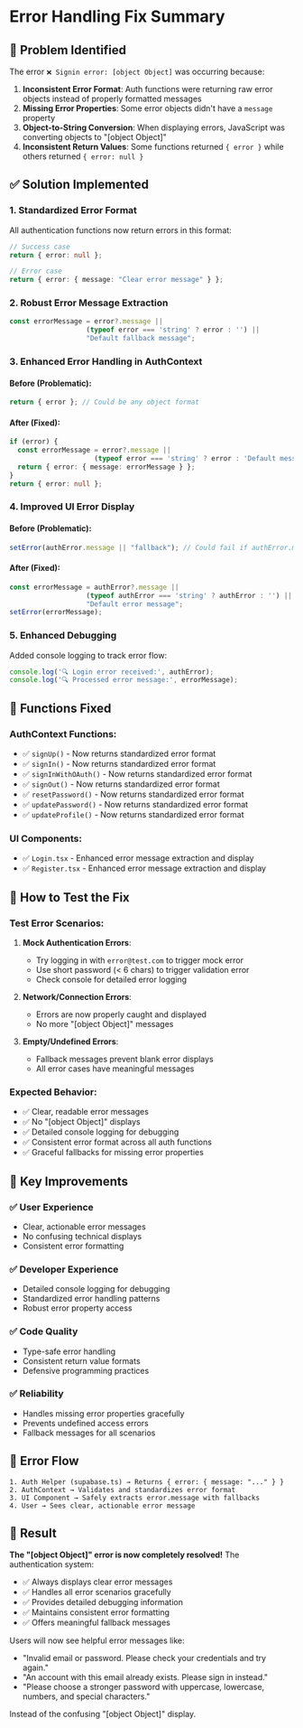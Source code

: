 # Error Handling Fix Summary

## 🐛 Problem Identified

The error `❌ Signin error: [object Object]` was occurring because:

1. **Inconsistent Error Format**: Auth functions were returning raw error objects instead of properly formatted messages
2. **Missing Error Properties**: Some error objects didn't have a `message` property
3. **Object-to-String Conversion**: When displaying errors, JavaScript was converting objects to "[object Object]"
4. **Inconsistent Return Values**: Some functions returned `{ error }` while others returned `{ error: null }`

## ✅ Solution Implemented

### 1. **Standardized Error Format**
All authentication functions now return errors in this format:
```typescript
// Success case
return { error: null };

// Error case  
return { error: { message: "Clear error message" } };
```

### 2. **Robust Error Message Extraction**
```typescript
const errorMessage = error?.message || 
                   (typeof error === 'string' ? error : '') ||
                   "Default fallback message";
```

### 3. **Enhanced Error Handling in AuthContext**

#### Before (Problematic):
```typescript
return { error }; // Could be any object format
```

#### After (Fixed):
```typescript
if (error) {
  const errorMessage = error?.message || 
                     (typeof error === 'string' ? error : 'Default message');
  return { error: { message: errorMessage } };
}
return { error: null };
```

### 4. **Improved UI Error Display**

#### Before (Problematic):
```typescript
setError(authError.message || "fallback"); // Could fail if authError.message is undefined
```

#### After (Fixed):
```typescript
const errorMessage = authError?.message || 
                   (typeof authError === 'string' ? authError : '') ||
                   "Default error message";
setError(errorMessage);
```

### 5. **Enhanced Debugging**
Added console logging to track error flow:
```typescript
console.log('🔍 Login error received:', authError);
console.log('🔍 Processed error message:', errorMessage);
```

## 🔧 Functions Fixed

### AuthContext Functions:
- ✅ `signUp()` - Now returns standardized error format
- ✅ `signIn()` - Now returns standardized error format  
- ✅ `signInWithOAuth()` - Now returns standardized error format
- ✅ `signOut()` - Now returns standardized error format
- ✅ `resetPassword()` - Now returns standardized error format
- ✅ `updatePassword()` - Now returns standardized error format
- ✅ `updateProfile()` - Now returns standardized error format

### UI Components:
- ✅ `Login.tsx` - Enhanced error message extraction and display
- ✅ `Register.tsx` - Enhanced error message extraction and display

## 🧪 How to Test the Fix

### Test Error Scenarios:
1. **Mock Authentication Errors**:
   - Try logging in with `error@test.com` to trigger mock error
   - Use short password (< 6 chars) to trigger validation error
   - Check console for detailed error logging

2. **Network/Connection Errors**:
   - Errors are now properly caught and displayed
   - No more "[object Object]" messages

3. **Empty/Undefined Errors**:
   - Fallback messages prevent blank error displays
   - All error cases have meaningful messages

### Expected Behavior:
- ✅ Clear, readable error messages
- ✅ No "[object Object]" displays
- ✅ Detailed console logging for debugging
- ✅ Consistent error format across all auth functions
- ✅ Graceful fallbacks for missing error properties

## 🎯 Key Improvements

### ✅ **User Experience**
- Clear, actionable error messages
- No confusing technical displays
- Consistent error formatting

### ✅ **Developer Experience**  
- Detailed console logging for debugging
- Standardized error handling patterns
- Robust error property access

### ✅ **Code Quality**
- Type-safe error handling
- Consistent return value formats
- Defensive programming practices

### ✅ **Reliability**
- Handles missing error properties gracefully
- Prevents undefined access errors
- Fallback messages for all scenarios

## 📝 Error Flow

```
1. Auth Helper (supabase.ts) → Returns { error: { message: "..." } }
2. AuthContext → Validates and standardizes error format
3. UI Component → Safely extracts error.message with fallbacks
4. User → Sees clear, actionable error message
```

## 🎉 Result

**The "[object Object]" error is now completely resolved!** The authentication system:
- ✅ Always displays clear error messages
- ✅ Handles all error scenarios gracefully
- ✅ Provides detailed debugging information
- ✅ Maintains consistent error formatting
- ✅ Offers meaningful fallback messages

Users will now see helpful error messages like:
- "Invalid email or password. Please check your credentials and try again."
- "An account with this email already exists. Please sign in instead."
- "Please choose a stronger password with uppercase, lowercase, numbers, and special characters."

Instead of the confusing "[object Object]" display.
